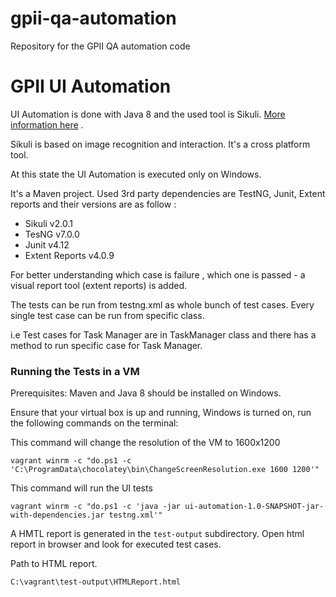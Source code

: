 # gpii-qa-automation
Repository for the GPII QA automation code
# GPII UI Automation
UI Automation is done with Java 8 and the used tool is Sikuli. [More information here](http://sikulix.com/quickstart/) .

Sikuli is based on image recognition and interaction. It's a cross platform tool.

 
At this state the UI Automation is executed only on Windows.
 
It's a Maven project. Used 3rd party dependencies are TestNG, Junit, Extent reports and their versions are as follow : 
- Sikuli v2.0.1
- TesNG  v7.0.0
- Junit v4.12
- Extent Reports v4.0.9


For better understanding which case is failure , which one is passed - a visual report tool (extent reports) is added.

The tests can be run from testng.xml as whole bunch of test cases.
Every single test case can be run from specific class.

i.e Test cases for Task Manager are in TaskManager class and there has a method to run specific case for Task Manager.


### Running the Tests in a VM
Prerequisites: Maven and Java 8 should be installed on Windows.

Ensure that your virtual box is up and running, Windows is turned on, run the following commands on the terminal: 

This command will change the resolution of the VM to 1600x1200
```
vagrant winrm -c "do.ps1 -c 'C:\ProgramData\chocolatey\bin\ChangeScreenResolution.exe 1600 1200'"
```
This command will run the UI tests 
```
vagrant winrm -c "do.ps1 -c 'java -jar ui-automation-1.0-SNAPSHOT-jar-with-dependencies.jar testng.xml'"
```



A HMTL report is generated in the `test-output` subdirectory. Open html report in browser and look for executed test cases.

Path to HTML report.
```
C:\vagrant\test-output\HTMLReport.html
```
